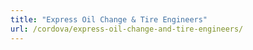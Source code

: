 ```yaml
---
title: "Express Oil Change & Tire Engineers"
url: /cordova/express-oil-change-and-tire-engineers/
---
```

